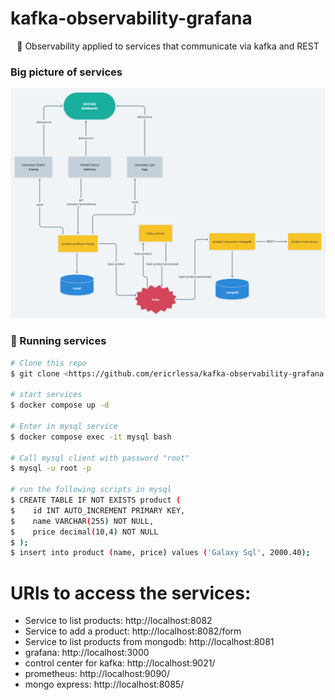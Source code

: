 # kafka-observability-grafana

<p align="center">🚀 Observability applied to services that communicate via kafka and REST</p>

### Big picture of services 

![enter image description here](https://github.com/ericrlessa/kafka-observability-grafana/raw/main/architecture.png)

### 🎲 Running services

```bash
# Clone this repo
$ git clone <https://github.com/ericrlessa/kafka-observability-grafana.git>

# start services
$ docker compose up -d

# Enter in mysql service
$ docker compose exec -it mysql bash

# Call mysql client with password "root"
$ mysql -u root -p

# run the following scripts in mysql
$ CREATE TABLE IF NOT EXISTS product (
$    id INT AUTO_INCREMENT PRIMARY KEY,
$    name VARCHAR(255) NOT NULL,
$    price decimal(10,4) NOT NULL
$ );
$ insert into product (name, price) values ('Galaxy Sql', 2000.40);
```

# URls to access the services:

- Service to list products: http://localhost:8082
- Service to add a product: http://localhost:8082/form
- Service to list products from mongodb: http://localhost:8081
- grafana: http://localhost:3000
- control center for kafka: http://localhost:9021/
- prometheus: http://localhost:9090/
- mongo express: http://localhost:8085/
